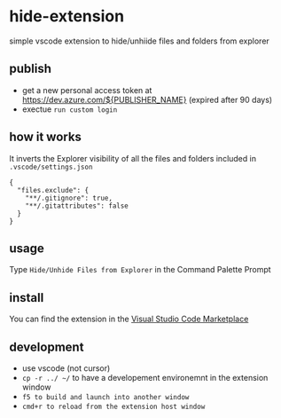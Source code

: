 # hide-extension

simple vscode extension to hide/unhiide files and folders from explorer

## publish


- get a new personal access token at https://dev.azure.com/${PUBLISHER_NAME} (expired after 90 days)
- exectue `run custom login`


## how it works

It inverts the Explorer visibility of all the files and folders included in `.vscode/settings.json`

```
{
  "files.exclude": {
    "**/.gitignore": true,
    "**/.gitattributes": false
  }
}
```

## usage

Type `Hide/Unhide Files from Explorer` in the Command Palette Prompt

## install

You can find the extension in the [Visual Studio Code Marketplace](https://marketplace.visualstudio.com/items?itemName=ghostmind.hide-unhide)

## development

- use vscode (not cursor)
- `cp -r ../ ~/` to have a developement environemnt in the extension window
- `f5 to build and launch into another window`
- `cmd+r to reload from the extension host window`

